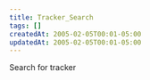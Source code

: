 ```yaml
---
title: Tracker_Search
tags: []
createdAt: 2005-02-05T00:01-05:00
updatedAt: 2005-02-05T00:01-05:00
---
```


Search for tracker

